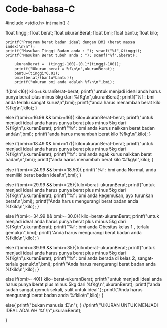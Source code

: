 Code-bahasa-C
=============
#include <stdio.h>
int main()
{

float tinggi;
float berat;
float ukuranBerat;
float bmi;
float bantu;
float kilo;

    printf("Program berat badan ideal dengan BMI (berat massa index)\n\n");
    printf("Masukan Tinggi Badan anda : "); scanf("%f",&tinggi);
    printf("Masukan Berat tubuh anda : "); scanf("%f",&berat);

        ukuranBerat =  (tinggi-100)-(0.1*(tinggi-100));
        printf("Ukuran berat = %f\n\n",ukuranBerat);
        bantu=(tinggi*0.01);
        bmi=(berat/(bantu*bantu));
        printf("ukuran bmi anda adalah %f\n\n",bmi);

if(bmi<16){
kilo=ukuranBerat-berat;
printf("untuk menjadi ideal anda harus punya berat plus minus 5kg dari %fKg\n",ukuranBerat);
printf("%f : bmi anda terlalu sangat kurus\n",bmi);
printf("anda harus menambah berat kilo %fkg\n",kilo);
}

else if(bmi<=16.99 && bmi>=16){
kilo=ukuranBerat-berat;
printf("untuk menjadi ideal anda harus punya berat plus minus 5kg dari %fKg\n",ukuranBerat);
printf("%f : bmi anda kurus naikkan  berat badan anda\n",bmi);
printf("anda harus menambah berat kilo %fkg\n",kilo);
}

else if(bmi<=18.49 && bmi>=17){
kilo=ukuranBerat-berat;
printf("untuk menjadi ideal anda harus punya berat plus minus 5kg dari %fKg\n",ukuranBerat);
printf("%f : bmi anda agak kurus naikkan berat badan\n",bmi);
printf("anda harus menambah berat kilo %fkg\n",kilo);
}

else if(bmi<=24.99 && bmi>=18.50){
printf("%f : bmi anda Normal, anda memiliki berat badan ideal\n",bmi);
}

else if(bmi<=29.99 && bmi>=25){
kilo=berat-ukuranBerat;
printf("untuk menjadi ideal anda harus punya berat plus minus 5kg dari %fKg\n",ukuranBerat);
printf("%f : bmi anda kegemukan, ayo turunkan berat\n",bmi);
printf("Anda harus mengurangi berat badan anda %fkilo\n",kilo);
}

else if(bmi<=34.99 && bmi>=30.0){
kilo=berat-ukuranBerat;
printf("untuk menjadi ideal anda harus punya berat plus minus 5kg dari %fKg\n",ukuranBerat);
printf("%f : bmi anda Obesitas kelas 1 , terlalu gemuk\n",bmi);
printf("Anda harus mengurangi berat badan anda %fkilo\n",kilo);
}

else if(bmi<=39.99 && bmi>=35){
kilo=berat-ukuranBerat;
printf("untuk menjadi ideal anda harus punya berat plus minus 5kg dari %fKg\n",ukuranBerat);
printf("%f : bmi anda berada di kelas 2, sangat-terlalu gemuk\n",bmi);
printf("Anda harus mengurangi berat badan anda %fkilo\n",kilo);
}

else if(bmi>=40){
kilo=berat-ukuranBerat;
printf("untuk menjadi ideal anda harus punya berat plus minus 5kg dari %fKg\n",ukuranBerat);
printf("anda sudah sangat gemuk sekali, sulit untuk ideal");
printf("Anda harus mengurangi berat badan anda %fkilo\n",kilo);
}

else{
printf("bukan manusia :D\n");
}
//printf("UKURAN UNTUK MENJADI IDEAL ADALAH %f \n",ukuranBerat);

}

